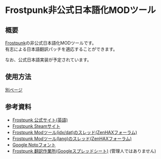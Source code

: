 # Frostpunk非公式日本語化MODツール

## 概要
[Frostpunk](https://store.steampowered.com/app/323190/Frostpunk/)の非公式日本語化MODツールです。<br>
有志による日本語翻訳パッチを適応することができます。

なお、公式日本語実装が予定されています。

## 使用方法
[別ページ](https://github.com/atoring/frostpunk_mod/wiki/%E7%B7%8F%E5%90%88MOD%E3%83%84%E3%83%BC%E3%83%AB)

## 参考資料
- [Frostpunk 公式サイト(英語)](http://www.frostpunkgame.com/)
- [Frostpunk Steamサイト](https://store.steampowered.com/app/323190/Frostpunk/)
- [Frostpunk Modツール(idx/dat)のスレッド(ZenHAXフォーラム)](http://forum.zenhax.com/viewtopic.php?t=7769)
- [Frostpunk Modツール(lang)のスレッド(ZenHAXフォーラム)](http://forum.zenhax.com/viewtopic.php?t=7774)
- [Google Notoフォント](https://www.google.com/get/noto/)
- [Frostpunk 翻訳作業所(Googleスプレッドシート)](https://docs.google.com/spreadsheets/d/1-eu8GT6_zI4IOTHWFymplV81GJj1Q469FSWv6jGUHH8)
(管理人ではありません)
